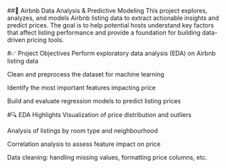 ##🏡 Airbnb Data Analysis & Predictive Modeling
This project explores, analyzes, and models Airbnb listing data to extract actionable insights and predict prices. The goal is to help potential hosts understand key factors that affect listing performance and provide a foundation for building data-driven pricing tools.

#✅ Project Objectives
Perform exploratory data analysis (EDA) on Airbnb listing data

Clean and preprocess the dataset for machine learning

Identify the most important features impacting price

Build and evaluate regression models to predict listing prices

#🔍 EDA Highlights
Visualization of price distribution and outliers

Analysis of listings by room type and neighbourhood

Correlation analysis to assess feature impact on price

Data cleaning: handling missing values, formatting price columns, etc.

